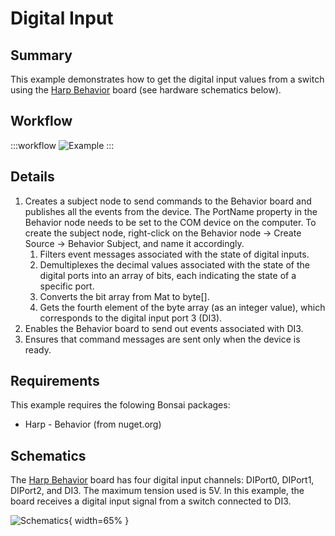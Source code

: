 # Digital Input

## Summary
This example demonstrates how to get the digital input values from a switch using the [Harp Behavior](https://harp-tech.org/api/Harp.Behavior.html) board (see hardware schematics below).

## Workflow

:::workflow
![Example](~/workflows/HarpExamples/BehaviorBoard/DigitalInput/DigitalInput.bonsai)
:::



## Details
1. Creates a subject node to send commands to the Behavior board and publishes all the events from the device. The PortName property in the Behavior node needs to be set to the COM device on the computer. To create the subject node, right-click on the Behavior node -> Create Source -> Behavior Subject, and name it accordingly.
    1. Filters event messages associated with the state of digital inputs. 
    2. Demultiplexes the decimal values associated with the state of the digital ports into an array of bits, each indicating the state of a specific port.
    3. Converts the bit array from Mat to byte[].
    4. Gets the fourth element of the byte array (as an integer value), which corresponds to the digital input port 3 (DI3).
2. Enables the Behavior board to send out events associated with DI3.
3. Ensures that command messages are sent only when the device is ready.

## Requirements
This example requires the folowing Bonsai packages:
- Harp - Behavior (from nuget.org)


## Schematics
The [Harp Behavior](https://harp-tech.org/api/Harp.Behavior.html) board has four digital input channels: DIPort0, DIPort1, DIPort2, and DI3. The maximum tension used is 5V. In this example, the board receives a digital input signal from a switch connected to DI3.

![Schematics](./DigitalInput.png){ width=65% }


